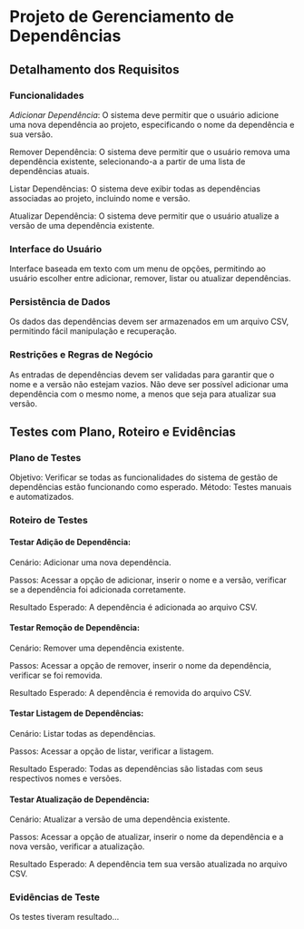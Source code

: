 # Projeto de Gerenciamento de Dependências
## Detalhamento dos Requisitos

### Funcionalidades
*Adicionar Dependência*: O sistema deve permitir que o usuário adicione uma nova dependência ao projeto, especificando o nome da dependência e sua versão.

Remover Dependência: O sistema deve permitir que o usuário remova uma dependência existente, selecionando-a a partir de uma lista de dependências atuais.

Listar Dependências: O sistema deve exibir todas as dependências associadas ao projeto, incluindo nome e versão.

Atualizar Dependência: O sistema deve permitir que o usuário atualize a versão de uma dependência existente.

### Interface do Usuário
Interface baseada em texto com um menu de opções, permitindo ao usuário escolher entre adicionar, remover, listar ou atualizar dependências.
### Persistência de Dados
Os dados das dependências devem ser armazenados em um arquivo CSV, permitindo fácil manipulação e recuperação.
### Restrições e Regras de Negócio
As entradas de dependências devem ser validadas para garantir que o nome e a versão não estejam vazios.
Não deve ser possível adicionar uma dependência com o mesmo nome, a menos que seja para atualizar sua versão. 

## Testes com Plano, Roteiro e Evidências

### Plano de Testes
Objetivo: Verificar se todas as funcionalidades do sistema de gestão de dependências estão funcionando como esperado.
Método: Testes manuais e automatizados.
### Roteiro de Testes
#### Testar Adição de Dependência:

Cenário: Adicionar uma nova dependência.

Passos: Acessar a opção de adicionar, inserir o nome e a versão, verificar se a dependência foi adicionada corretamente.

Resultado Esperado: A dependência é adicionada ao arquivo CSV.

#### Testar Remoção de Dependência:

Cenário: Remover uma dependência existente.

Passos: Acessar a opção de remover, inserir o nome da dependência, verificar se foi removida.

Resultado Esperado: A dependência é removida do arquivo CSV.

#### Testar Listagem de Dependências:

Cenário: Listar todas as dependências.

Passos: Acessar a opção de listar, verificar a listagem.

Resultado Esperado: Todas as dependências são listadas com seus respectivos nomes e versões.

#### Testar Atualização de Dependência:
Cenário: Atualizar a versão de uma dependência existente.

Passos: Acessar a opção de atualizar, inserir o nome da dependência e a nova versão, verificar a atualização.

Resultado Esperado: A dependência tem sua versão atualizada no arquivo CSV.

### Evidências de Teste
Os testes tiveram resultado...
